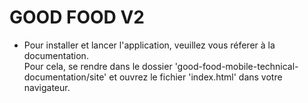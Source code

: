 # GOOD FOOD V2
* Pour installer et lancer l'application, veuillez vous réferer à la documentation.  
Pour cela, se rendre dans le dossier 'good-food-mobile-technical-documentation/site' et ouvrez le fichier 'index.html' dans votre navigateur. 